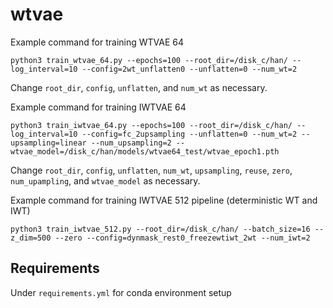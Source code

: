# wtvae

Example command for training WTVAE 64
```{bash}
python3 train_wtvae_64.py --epochs=100 --root_dir=/disk_c/han/ --log_interval=10 --config=2wt_unflatten0 --unflatten=0 --num_wt=2
```
Change `root_dir`, `config`, `unflatten`, and `num_wt` as necessary.

Example command for training IWTVAE 64
```{bash}
python3 train_iwtvae_64.py --epochs=100 --root_dir=/disk_c/han/ --log_interval=10 --config=fc_2upsampling --unflatten=0 --num_wt=2 --upsampling=linear --num_upsampling=2 --wtvae_model=/disk_c/han/models/wtvae64_test/wtvae_epoch1.pth
```
Change `root_dir`, `config`, `unflatten`, `num_wt`, `upsampling`, `reuse`, `zero`, `num_upampling`, and `wtvae_model` as necessary.

Example command for training IWTVAE 512 pipeline (deterministic WT and IWT)
```{bash}
python3 train_iwtvae_512.py --root_dir=/disk_c/han/ --batch_size=16 --z_dim=500 --zero --config=dynmask_rest0_freezewtiwt_2wt --num_iwt=2
```

## Requirements

Under `requirements.yml` for conda environment setup

